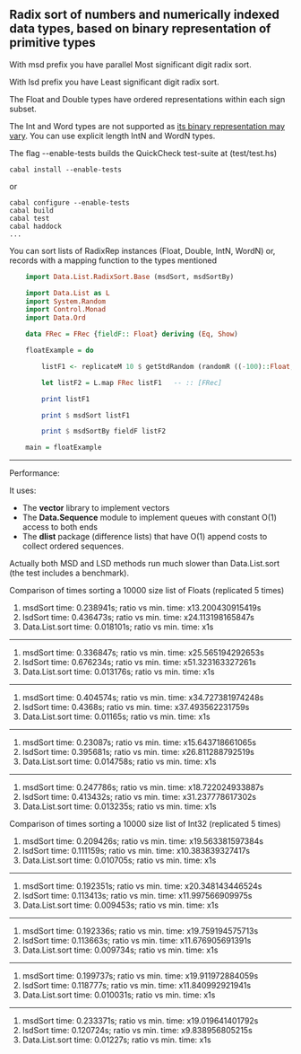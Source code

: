## Radix sort of numbers and numerically indexed data types, based on binary representation of primitive types

With msd prefix you have parallel Most significant digit radix sort.

With lsd prefix you have Least significant digit radix sort.

The Float and Double types have ordered representations within each sign subset.

The Int and Word types are not supported as [its binary representation may vary](http://www.haskell.org/ghc/docs/7.2.2/html/libraries/ghc-prim-0.2.0.0/GHC-Prim.html#g:1). You can use explicit length IntN and WordN types.

The flag --enable-tests builds the QuickCheck test-suite at (test/test.hs)

    cabal install --enable-tests

or

    cabal configure --enable-tests
    cabal build
    cabal test
    cabal haddock
    ...

You can sort lists of RadixRep instances (Float, Double, IntN, WordN) or, records with a mapping function to the types mentioned

```haskell
    import Data.List.RadixSort.Base (msdSort, msdSortBy)

    import Data.List as L
    import System.Random
    import Control.Monad
    import Data.Ord

    data FRec = FRec {fieldF:: Float} deriving (Eq, Show)

    floatExample = do

        listF1 <- replicateM 10 $ getStdRandom (randomR ((-100)::Float,100))

        let listF2 = L.map FRec listF1   -- :: [FRec]

        print listF1

        print $ msdSort listF1

        print $ msdSortBy fieldF listF2

    main = floatExample
```
-------------------

Performance:

It uses:

* The __vector__ library to implement vectors
* The __Data.Sequence__ module to implement queues with constant O(1) access to both ends
* The __dlist__ package (difference lists) that have O(1) append costs to collect ordered sequences.

Actually both MSD and LSD methods run much slower than Data.List.sort (the test includes a benchmark).


Comparison of times sorting a 10000 size list of Floats (replicated 5 times)

1. msdSort time: 0.238941s; ratio vs min. time: x13.200430915419s
2. lsdSort time: 0.436473s; ratio vs min. time: x24.113198165847s
3. Data.List.sort time: 0.018101s; ratio vs min. time: x1s

----------

1. msdSort time: 0.336847s; ratio vs min. time: x25.565194292653s
1. lsdSort time: 0.676234s; ratio vs min. time: x51.323163327261s
1. Data.List.sort time: 0.013176s; ratio vs min. time: x1s

----------

1. msdSort time: 0.404574s; ratio vs min. time: x34.727381974248s
1. lsdSort time: 0.4368s; ratio vs min. time: x37.493562231759s
1. Data.List.sort time: 0.01165s; ratio vs min. time: x1s

----------

1. msdSort time: 0.23087s; ratio vs min. time: x15.643718661065s
1. lsdSort time: 0.395681s; ratio vs min. time: x26.811288792519s
1. Data.List.sort time: 0.014758s; ratio vs min. time: x1s

----------

1. msdSort time: 0.247786s; ratio vs min. time: x18.722024933887s
1. lsdSort time: 0.413432s; ratio vs min. time: x31.237778617302s
1. Data.List.sort time: 0.013235s; ratio vs min. time: x1s


Comparison of times sorting a 10000 size list of Int32 (replicated 5 times)

1. msdSort time: 0.209426s; ratio vs min. time: x19.563381597384s
1. lsdSort time: 0.111159s; ratio vs min. time: x10.383839327417s
1. Data.List.sort time: 0.010705s; ratio vs min. time: x1s

----------

1. msdSort time: 0.192351s; ratio vs min. time: x20.348143446524s
1. lsdSort time: 0.113413s; ratio vs min. time: x11.997566909975s
1. Data.List.sort time: 0.009453s; ratio vs min. time: x1s

----------

1. msdSort time: 0.192336s; ratio vs min. time: x19.759194575713s
1. lsdSort time: 0.113663s; ratio vs min. time: x11.676905691391s
1. Data.List.sort time: 0.009734s; ratio vs min. time: x1s

----------

1. msdSort time: 0.199737s; ratio vs min. time: x19.911972884059s
1. lsdSort time: 0.118777s; ratio vs min. time: x11.840992921941s
1. Data.List.sort time: 0.010031s; ratio vs min. time: x1s

----------

1. msdSort time: 0.233371s; ratio vs min. time: x19.019641401792s
1. lsdSort time: 0.120724s; ratio vs min. time: x9.838956805215s
1. Data.List.sort time: 0.01227s; ratio vs min. time: x1s
